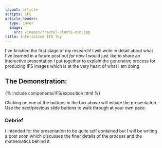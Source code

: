 ```yaml
---
layout: article
scripts: IFS
article_header:
  type: cover
  image:
    src: /images/fractal-plant1-min.jpg
title: Interactive IFS Toy
---
```


I've finished the first stage of my research! I will write in detail about what I've learned in a future post but <i>for now</i> I would just like to share an interactive presentation I put together to explain the generative process for producing IFS images which is at the very heart of what I am doing.

<!--more-->

## The Demonstration:

{% include components/IFS/exposition.html %}

Clicking on one of the buttons in the box above will initiate the presentation. Use the next/previous slide buttons to walk through at your own pace.

### Debrief

I intended for the presentation to be quite self contained but I will be writing a post soon which discusses the finer details of the process and the mathematics behind it.
